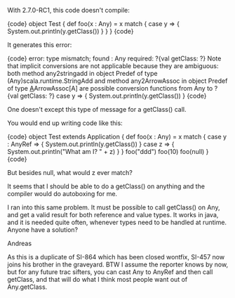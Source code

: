 With 2.7.0-RC1, this code doesn't compile:

{code}
object Test {
  def foo(x : Any) = x match {
    case y => { System.out.println(y.getClass()) }
  }
}
{code}

It generates this error:

{code}
error: type mismatch;
 found   : Any
 required: ?{val getClass: ?}
Note that implicit conversions are not applicable because they are ambiguous:
 both method any2stringadd in object Predef of type (Any)scala.runtime.StringAdd and method any2ArrowAssoc in object Predef of type [A](A)ArrowAssoc[A]
 are possible conversion functions from Any to ?{val getClass: ?}
    case y => { System.out.println(y.getClass()) }
{code}

One doesn't except this type of message for a getClass() call.

You would end up writing code like this:

{code}
object Test extends Application {
  def foo(x : Any) = x match {
    case y : AnyRef => { System.out.println(y.getClass()) }
    case z => { System.out.println("What am I? " + z) }
  }
  foo("ddd")
  foo(10)
  foo(null)
}
{code}

But besides null, what would z ever match?

It seems that I should be able to do a getClass() on anything and the compiler
would do autoboxing for me.

I ran into this same problem. It must be possible to call getClass() on Any, and get a valid result for both reference and value types. It works in java, and it is needed quite often, whenever types need to be handled at runtime. Anyone have a solution?

Andreas

As this is a duplicate of SI-864 which has been closed wontfix, SI-457 now joins his brother in the graveyard.  BTW I assume the reporter knows by now, but for any future trac sifters, you can cast Any to AnyRef and then call getClass, and that will do what I think most people want out of Any.getClass.
